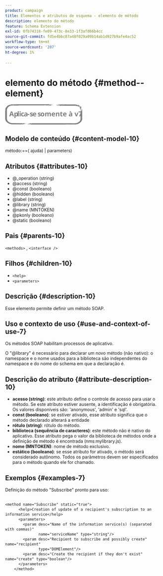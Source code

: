 ```yaml
---
product: campaign
title: Elementos e atributos de esquema - elemento de método
description: elemento do método
feature: Schema Extension
exl-id: 0fb74318-fe09-473c-8e33-1f3afd66b4cc
source-git-commit: fd5e4bbc87a48f029a09b14ab1d927b9afe4ac52
workflow-type: tm+mt
source-wordcount: '207'
ht-degree: 1%

---
```


# elemento do método {#method--element}

![](../../../assets/v7-only.svg)

## Modelo de conteúdo {#content-model-10}

método:==( ajuda) | parameters)

## Atributos {#attributes-10}

* @_operation (string)
* @access (string)
* @const (booleano)
* @hidden (booleano)
* @label (string)
* @library (string)
* @name (MNTOKEN)
* @pkonly (booleano)
* @static (booleano)

## Pais {#parents-10}

`<methods>`  ,  `<interface />`

## Filhos {#children-10}

* `<help>`
* `<parameters>`

## Descrição {#description-10}

Esse elemento permite definir um método SOAP.

## Uso e contexto de uso {#use-and-context-of-use-7}

Os métodos SOAP habilitam processos de aplicativo.

O &quot;@library&quot; é necessário para declarar um novo método (não nativo): o namespace e o nome usados para a biblioteca são independentes do namespace e do nome do schema em que a declaração é.

## Descrição do atributo {#attribute-description-10}

* **acesso (string)**: este atributo define o controle de acesso para usar o método. Se este atributo estiver ausente, a identificação é obrigatória. Os valores disponíveis são: &#39;anonymous&#39;, &#39;admin&#39; e &#39;sql&#39;.
* **const (booleano)**: se estiver ativado, esse atributo significa que o método declarado alterará a entidade
* **rótulo (string)**: rótulo do método.
* **biblioteca (sequência de caracteres)**: este método não é nativo do aplicativo. Esse atributo pega o valor da biblioteca de métodos onde a definição de método é encontrada (nms:mylibrary.js).
* **nome (MNTOKEN)**: nome de método exclusivo.
* **estático (booleano)**: se esse atributo for ativado, o método será considerado autônomo. Todos os parâmetros devem ser especificados para o método quando ele for chamado.

## Exemplos {#examples-7}

Definição do método &quot;Subscribe&quot; pronto para uso:

```
 
<method name="Subscribe" static="true">
      <help>Creation of update of a recipient's subscription to an information service</help>
      <parameters>
        <param desc="Name of the information service(s) (separated with commas)"
               name="serviceName" type="string"/>
        <param desc="Recipient to subscribe and possibly create" name="recipient"
               type="DOMElement"/>
        <param desc="Create the recipient if they don't exist" name="create" type="boolean"/>
      </parameters>     
    </method>
```
